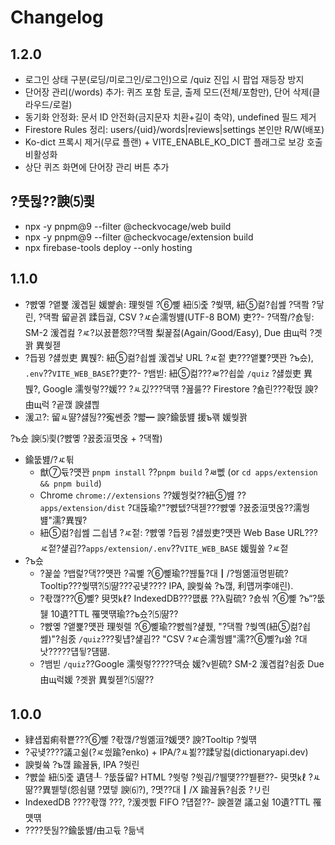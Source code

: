 ﻿# Changelog
## 1.2.0
- 로그인 상태 구분(로딩/미로그인/로그인)으로 /quiz 진입 시 팝업 재등장 방지
- 단어장 관리(/words) 추가: 퀴즈 포함 토글, 출제 모드(전체/포함만), 단어 삭제(클라우드/로컬)
- 동기화 안정화: 문서 ID 안전화(금지문자 치환+길이 축약), undefined 필드 제거
- Firestore Rules 정리: users/{uid}/words|reviews|settings 본인만 R/W(배포)
- Ko-dict 프록시 제거(무료 플랜) + VITE_ENABLE_KO_DICT 플래그로 보강 호출 비활성화
- 상단 퀴즈 화면에 단어장 관리 버튼 추가

## ?뚯뒪??諛⑸쾿
- npx -y pnpm@9 --filter @checkvocage/web build
- npx -y pnpm@9 --filter @checkvocage/extension build
- npx firebase-tools deploy --only hosting   

## 1.1.0
- ?뺤옣 ?앹뾽 湲곕뒫 媛뺥솕: 理쒓렐 ?⑥뼱 紐⑸줉 ?쒖떆, 紐⑤컮?쇱쎒 ?댁쫰 ?닿린, ?댁쫰 留곹겕 蹂듭궗, CSV ?ㅼ슫濡쒕뱶(UTF-8 BOM) 吏??- ?댁쫰/?숈뒿: SM-2 湲곕컲 ?ㅼ?以꾨쭅怨??댁쫰 梨꾩젏(Again/Good/Easy), Due 由щ럭 ?곗꽑 異쒖젣
- ?듭뀡 ?섏씠吏 異붽?: 紐⑤컮?쇱쎒 湲곕낯 URL ?ㅼ젙 吏???앹뾽?먯꽌 ?ъ슜), `.env`??`VITE_WEB_BASE`??吏??- ?뱀빋: 紐⑤컮???ㅽ??쇱쓽 `/quiz` ?섏씠吏 異붽?, Google 濡쒓렇??媛?? ?ㅻ깄???댁떆 ?꾪룷?? Firestore ?숆린???좏떥 諛?由щ럭 ?곹깭 諛섏쁺
- 湲고?: 留ㅻ땲?섏뒪??寃쎈줈 ?뺣━ 諛?鍮뚮뱶 援ъ꽦 媛쒖꽑

?ъ슜 諛⑸쾿(?뺤옣 ?꾨줈洹몃옩 + ?댁쫰)
- 鍮뚮뱶/?ㅼ튂
  - 猷⑦듃?먯꽌 `pnpm install` ??`pnpm build` ?ㅽ뻾 (or `cd apps/extension && pnpm build`)
  - Chrome `chrome://extensions` ??媛쒕컻??紐⑤뱶 ??`apps/extension/dist` ?대뜑瑜?"?뺤텞?댁젣???뺤옣 ?꾨줈洹몃옩??濡쒕뱶"濡?異붽?
  - 紐⑤컮?쇱쎒 二쇱냼 ?ㅼ젙: ?뺤옣 ?듭뀡 ?섏씠吏?먯꽌 Web Base URL???ㅼ젙?섍굅??`apps/extension/.env`??`VITE_WEB_BASE` 媛믪쓣 ?ㅼ젙
- ?ъ슜
  - ?꾩쓽 ?뱁럹?댁??먯꽌 ?곸뼱 ?⑥뼱瑜??붾툝?대┃/?쒕옒洹명븯硫?Tooltip???쒖떆?⑸땲???곣넂???? IPA, 諛쒖쓬 ?ъ깮, 利먭꺼李얘린).
  - ?좏깮???⑥뼱? 臾몃㎘? IndexedDB???먮룞 ??λ릺硫? ?숈씪 ?⑥뼱 ?ъ“?뚮뒗 10遺?TTL 罹먯떆瑜??ъ슜?⑸땲??
  - ?뺤옣 ?앹뾽?먯꽌 理쒓렐 ?⑥뼱瑜??뺤씤?섍퀬, "?댁쫰 ?쒖옉(紐⑤컮?쇱쎒)"?쇰줈 `/quiz`???묒냽?섍굅?? "CSV ?ㅼ슫濡쒕뱶"濡??⑥뼱?μ쓣 ?대낫?????덉뒿?덈떎.
  - ?뱀빋 `/quiz`??Google 濡쒓렇?????댁슜 媛?ν븯硫? SM-2 湲곕컲?쇰줈 Due 由щ럭媛 ?곗꽑 異쒖젣?⑸땲??

## 1.0.0
- 肄섑뀗痢좎뿉???⑥뼱 ?좏깮/?쒕옒洹?媛먯? 諛?Tooltip ?쒖떆
- ?곣넂????議고쉶(?ㅼ씠踰?enko) + IPA/?ㅻ뵒??蹂닿컯(dictionaryapi.dev)
- 諛쒖쓬 ?ъ깮 踰꾪듉, IPA ?쒓린
- ?뺤쓽 紐⑸줉 遺덈┸ ?뚮뜑留? HTML ?쒓렇 ?쒓굅/?뷀떚???붿퐫??- 臾몃㎘ ?ㅻ땲??異붿텧(怨쇰떎 ?몄텧 諛⑹?), ?몃??대┃/X 踰꾪듉?쇰줈 ?リ린
- IndexedDB ????좏깮 ???, ?湲곗뿴 FIFO ?덉젙??- 諛곌꼍 議고쉶 10遺?TTL 罹먯떆
- ????뚯뒪??鍮뚮뱶/由고듃 ?듦낵


